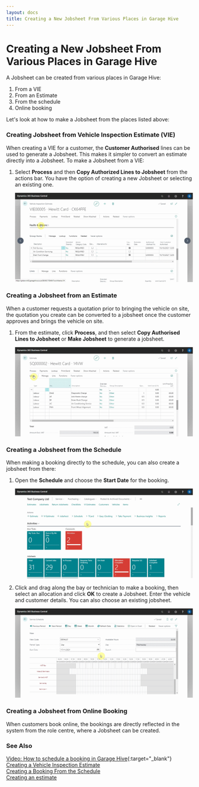 ```yaml
---
layout: docs
title: Creating a New Jobsheet From Various Places in Garage Hive
---
```


# Creating a New Jobsheet From Various Places in Garage Hive

A Jobsheet can be created from various places in Garage Hive:

1. From a VIE
2. From an Estimate
3. From the schedule
4. Online booking

Let's look at how to make a Jobsheet from the places listed above:


### Creating Jobsheet from Vehicle Inspection Estimate (VIE)
When creating a VIE for a customer, the **Customer Authorised** lines can be used to generate a Jobsheet. This makes it simpler to convert an estimate directly into a Jobsheet. To make a Jobsheet from a VIE:
1. Select **Process** and then **Copy Authorized Lines to Jobsheet** from the actions bar. You have the option of creating a new Jobsheet or selecting an existing one.

   ![](media/garagehive-jobsheet-create1.gif)

### Creating a Jobsheet from an Estimate
When a customer requests a quotation prior to bringing the vehicle on site, the quotation you create can be converted to a jobsheet once the customer approves and brings the vehicle on site.
1. From the estimate, click **Process**, and then select **Copy Authorised Lines to Jobsheet** or **Make Jobsheet** to generate a jobsheet.

   ![](media/garagehive-jobsheet-create4.gif)

### Creating a Jobsheet from the Schedule
When making a booking directly to the schedule, you can also create a jobsheet from there:
1. Open the **Schedule** and choose the **Start Date** for the booking. 

   ![](media/garagehive-jobsheet-create2.gif)

2. Click and drag along the bay or technician to make a booking, then select an allocation and click **OK** to create a Jobsheet. Enter the vehicle and customer details. You can also choose an existing jobsheet.

   ![](media/garagehive-jobsheet-create3.gif)  

### Creating a Jobsheet from Online Booking
When customers book online, the bookings are directly reflected in the system from the role centre, where a Jobsheet can be created.

### **See Also**

[Video: How to schedule a booking in Garage Hive](https://www.youtube.com/watch?v=4bic2AH6Lrw){:target="_blank"} \
[Creating a Vehicle Inspection Estimate](garagehive-VHC.html) \
[Creating a Booking From the Schedule](garagehive-create-a-booking.html) \
[Creating an estimate](garagehive-create-an-estimate.html)